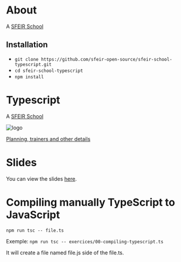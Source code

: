 # About

A [SFEIR School](https://www.sfeir.com/formation/school/)

## Installation

- `git clone https://github.com/sfeir-open-source/sfeir-school-typescript.git`
- `cd sfeir-school-typescript`
- `npm install`

# Typescript

A [SFEIR School](https://www.sfeir.com/formation/school/)

![logo](https://www.sfeir.com/img/school/formations/Typescript%20100.png)

[Planning, trainers and other details](https://www.sfeir.com/formation/school/typescript-100/)

# Slides

You can view the slides [here](https://sfeir-open-source.github.io/sfeir-school-typescript/#/).

# Compiling manually TypeScript to JavaScript

`npm run tsc -- file.ts`

Exemple: `npm run tsc -- exercices/00-compiling-typescript.ts`

It will create a file named file.js side of the file.ts.

